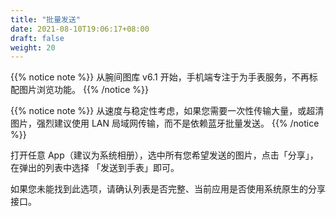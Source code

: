 ```yaml
---
title: "批量发送"
date: 2021-08-10T19:06:17+08:00
draft: false
weight: 20
---
```


{{% notice note %}}
从腕间图库 v6.1 开始，手机端专注于为手表服务，不再标配图片浏览功能。
{{% /notice %}}

{{% notice note %}}
从速度与稳定性考虑，如果您需要一次性传输大量，或超清图片，强烈建议使用 LAN 局域网传输，而不是依赖蓝牙批量发送。
{{% /notice %}}

打开任意 App（建议为系统相册），选中所有您希望发送的图片，点击「分享」，在弹出的列表中选择 「发送到手表」即可。

如果您未能找到此选项，请确认列表是否完整、当前应用是否使用系统原生的分享接口。